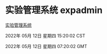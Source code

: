 # 实验管理系统 expadmin
[实验管理系统](http://59.174.24.229:56808/expadmin-782313d2-e1b1-4ea7-932e-3a55e6a1a4d0/)

2022年 05月 12日 星期四 15:20:02 CST

2022年 05月 12日 星期四 07:20:02 GMT
